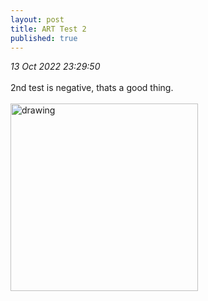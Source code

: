```yaml
---
layout: post
title: ART Test 2
published: true
---
```

_13 Oct 2022 23:29:50_
<br>
<br>
2nd test is negative, thats a good thing.
<br>
<br>
<img src="https://drive.google.com/uc?export=view&id=1PA4v49VX443tQSMVWAyICeRGxgrGQtMl/" alt="drawing" width="300"/>
